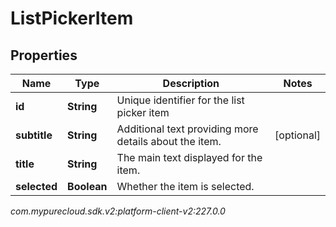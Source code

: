 # ListPickerItem


## Properties

| Name | Type | Description | Notes |
| ------------ | ------------- | ------------- | ------------- |
| **id** | **String** | Unique identifier for the list picker item |  |
| **subtitle** | **String** | Additional text providing more details about the item. |  [optional] |
| **title** | **String** | The main text displayed for the item. |  |
| **selected** | **Boolean** | Whether the item is selected. |  |




_com.mypurecloud.sdk.v2:platform-client-v2:227.0.0_

